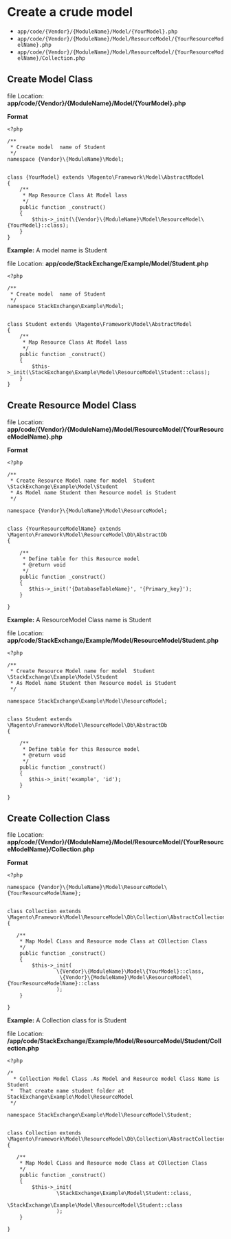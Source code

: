 # Create a crude model

- `app/code/{Vendor}/{ModuleName}/Model/{YourModel}.php`
- `app/code/{Vendor}/{ModuleName}/Model/ResourceModel/{YourResourceModelName}.php`
- `app/code/{Vendor}/{ModuleName}/Model/ResourceModel/{YourResourceModelName}/Collection.php`


## Create Model Class

file Location: **app/code/{Vendor}/{ModuleName}/Model/{YourModel}.php**

**Format**
```
<?php

/**
 * Create model  name of Student
 */
namespace {Vendor}\{ModuleName}\Model;


class {YourModel} extends \Magento\Framework\Model\AbstractModel
{
    /**
     * Map Resource Class At Model lass
     */
    public function _construct()
    {
        $this->_init(\{Vendor}\{ModuleName}\Model\ResourceModel\{YourModel}::class);
    }
}
```


**Example:** A model name is Student

file Location: **app/code/StackExchange/Example/Model/Student.php**

```
<?php

/**
 * Create model  name of Student
 */
namespace StackExchange\Example\Model;


class Student extends \Magento\Framework\Model\AbstractModel
{
    /**
     * Map Resource Class At Model lass
     */
    public function _construct()
    {
        $this->_init(\StackExchange\Example\Model\ResourceModel\Student::class);
    }
}
```
## Create Resource Model Class

file Location: **app/code/{Vendor}/{ModuleName}/Model/ResourceModel/{YourResourceModelName}.php**

**Format**
```
<?php

/**
 * Create Resource Model name for model  Student \StackExchange\Example\Model\Student
 * As Model name Student then Resource model is Student
 */

namespace {Vendor}\{ModuleName}\Model\ResourceModel;


class {YourResourceModelName} extends \Magento\Framework\Model\ResourceModel\Db\AbstractDb
{
    
    /**
     * Define table for this Resource model
     * @return void
     */
    public function _construct()
    {
       $this->_init('{DatabaseTableName}', '{Primary_key}');
    }

}

```


**Example:** A ResourceModel Class name is Student

file Location: **app/code/StackExchange/Example/Model/ResourceModel/Student.php**

```
<?php

/**
 * Create Resource Model name for model  Student \StackExchange\Example\Model\Student
 * As Model name Student then Resource model is Student
 */

namespace StackExchange\Example\Model\ResourceModel;


class Student extends \Magento\Framework\Model\ResourceModel\Db\AbstractDb
{
    
    /**
     * Define table for this Resource model
     * @return void
     */
    public function _construct()
    {
       $this->_init('example', 'id');
    }

}

```


## Create Collection Class

file Location: **app/code/{Vendor}/{ModuleName}/Model/ResourceModel/{YourResourceModelName}/Collection.php**

**Format**
```
<?php

namespace {Vendor}\{ModuleName}\Model\ResourceModel\{YourResourceModelName};


class Collection extends \Magento\Framework\Model\ResourceModel\Db\Collection\AbstractCollection
{
    
   /**
    * Map Model CLass and Resource mode Class at COllection Class
    */
    public function _construct()
    {
        $this->_init(
                \{Vendor}\{ModuleName}\Model\{YourModel}::class,
                 \{Vendor}\{ModuleName}\Model\ResourceModel\{YourResourceModelName}::class
                );
    }
    
}

```


**Example:** A Collection class for is Student

file Location: **/app/code/StackExchange/Example/Model/ResourceModel/Student/Collection.php**

```
<?php

/*
  * Collection Model Class .As Model and Resource model Class Name is Student
 *  That create name student folder at StackExchange\Example\Model\ResourceModel
 */

namespace StackExchange\Example\Model\ResourceModel\Student;


class Collection extends \Magento\Framework\Model\ResourceModel\Db\Collection\AbstractCollection
{
    
   /**
    * Map Model CLass and Resource mode Class at COllection Class
    */
    public function _construct()
    {
        $this->_init(
                \StackExchange\Example\Model\Student::class,
                 \StackExchange\Example\Model\ResourceModel\Student::class
                );
    }
    
}

```
